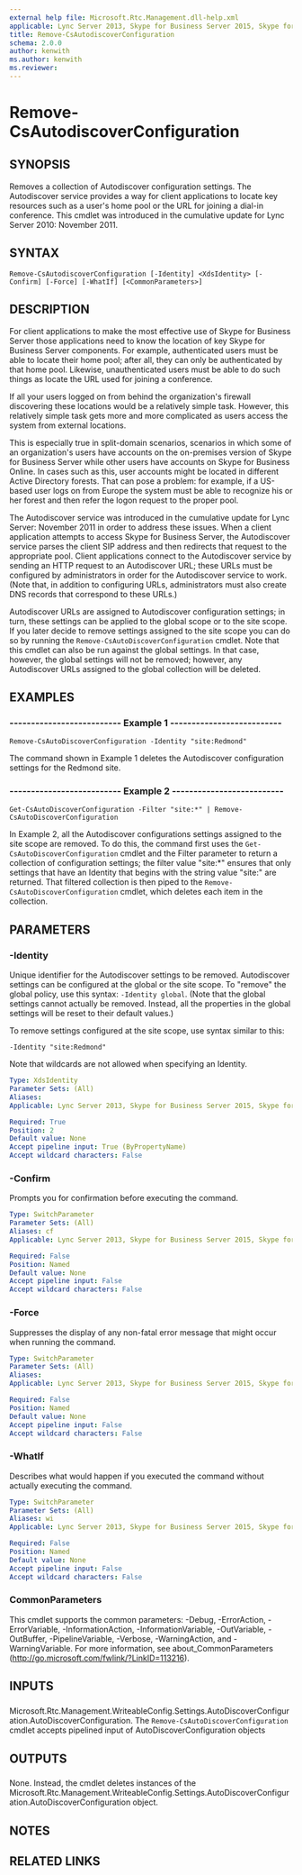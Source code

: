 ```yaml
---
external help file: Microsoft.Rtc.Management.dll-help.xml
applicable: Lync Server 2013, Skype for Business Server 2015, Skype for Business Server 2019
title: Remove-CsAutodiscoverConfiguration
schema: 2.0.0
author: kenwith
ms.author: kenwith
ms.reviewer:
---
```


# Remove-CsAutodiscoverConfiguration

## SYNOPSIS
Removes a collection of Autodiscover configuration settings.
The Autodiscover service provides a way for client applications to locate key resources such as a user's home pool or the URL for joining a dial-in conference.
This cmdlet was introduced in the cumulative update for Lync Server 2010: November 2011.


## SYNTAX

```
Remove-CsAutodiscoverConfiguration [-Identity] <XdsIdentity> [-Confirm] [-Force] [-WhatIf] [<CommonParameters>]
```

## DESCRIPTION
For client applications to make the most effective use of Skype for Business Server those applications need to know the location of key Skype for Business Server components.
For example, authenticated users must be able to locate their home pool; after all, they can only be authenticated by that home pool.
Likewise, unauthenticated users must be able to do such things as locate the URL used for joining a conference.

If all your users logged on from behind the organization's firewall discovering these locations would be a relatively simple task.
However, this relatively simple task gets more and more complicated as users access the system from external locations.

This is especially true in split-domain scenarios, scenarios in which some of an organization's users have accounts on the on-premises version of Skype for Business Server while other users have accounts on Skype for Business Online.
In cases such as this, user accounts might be located in different Active Directory forests.
That can pose a problem: for example, if a US-based user logs on from Europe the system must be able to recognize his or her forest and then refer the logon request to the proper pool.

The Autodiscover service was introduced in the cumulative update for Lync Server: November 2011 in order to address these issues.
When a client application attempts to access Skype for Business Server, the Autodiscover service parses the client SIP address and then redirects that request to the appropriate pool.
Client applications connect to the Autodiscover service by sending an HTTP request to an Autodiscover URL; these URLs must be configured by administrators in order for the Autodiscover service to work.
(Note that, in addition to configuring URLs, administrators must also create DNS records that correspond to these URLs.)

Autodiscover URLs are assigned to Autodiscover configuration settings; in turn, these settings can be applied to the global scope or to the site scope.
If you later decide to remove settings assigned to the site scope you can do so by running the `Remove-CsAutoDiscoverConfiguration` cmdlet.
Note that this cmdlet can also be run against the global settings.
In that case, however, the global settings will not be removed; however, any Autodiscover URLs assigned to the global collection will be deleted.


## EXAMPLES

### -------------------------- Example 1 --------------------------
```
Remove-CsAutoDiscoverConfiguration -Identity "site:Redmond"
```

The command shown in Example 1 deletes the Autodiscover configuration settings for the Redmond site.


### -------------------------- Example 2 --------------------------
```
Get-CsAutoDiscoverConfiguration -Filter "site:*" | Remove-CsAutoDiscoverConfiguration
```

In Example 2, all the Autodiscover configurations settings assigned to the site scope are removed.
To do this, the command first uses the `Get-CsAutoDiscoverConfiguration` cmdlet and the Filter parameter to return a collection of configuration settings; the filter value "site:*" ensures that only settings that have an Identity that begins with the string value "site:" are returned.
That filtered collection is then piped to the `Remove-CsAutoDiscoverConfiguration` cmdlet, which deletes each item in the collection.


## PARAMETERS

### -Identity
Unique identifier for the Autodiscover settings to be removed.
Autodiscover settings can be configured at the global or the site scope.
To "remove" the global policy, use this syntax: `-Identity global`.
(Note that the global settings cannot actually be removed.
Instead, all the properties in the global settings will be reset to their default values.)

To remove settings configured at the site scope, use syntax similar to this:

`-Identity "site:Redmond"`

Note that wildcards are not allowed when specifying an Identity.

```yaml
Type: XdsIdentity
Parameter Sets: (All)
Aliases: 
Applicable: Lync Server 2013, Skype for Business Server 2015, Skype for Business Server 2019

Required: True
Position: 2
Default value: None
Accept pipeline input: True (ByPropertyName)
Accept wildcard characters: False
```

### -Confirm
Prompts you for confirmation before executing the command.

```yaml
Type: SwitchParameter
Parameter Sets: (All)
Aliases: cf
Applicable: Lync Server 2013, Skype for Business Server 2015, Skype for Business Server 2019

Required: False
Position: Named
Default value: None
Accept pipeline input: False
Accept wildcard characters: False
```

### -Force
Suppresses the display of any non-fatal error message that might occur when running the command.

```yaml
Type: SwitchParameter
Parameter Sets: (All)
Aliases: 
Applicable: Lync Server 2013, Skype for Business Server 2015, Skype for Business Server 2019

Required: False
Position: Named
Default value: None
Accept pipeline input: False
Accept wildcard characters: False
```

### -WhatIf
Describes what would happen if you executed the command without actually executing the command.

```yaml
Type: SwitchParameter
Parameter Sets: (All)
Aliases: wi
Applicable: Lync Server 2013, Skype for Business Server 2015, Skype for Business Server 2019

Required: False
Position: Named
Default value: None
Accept pipeline input: False
Accept wildcard characters: False
```

### CommonParameters
This cmdlet supports the common parameters: -Debug, -ErrorAction, -ErrorVariable, -InformationAction, -InformationVariable, -OutVariable, -OutBuffer, -PipelineVariable, -Verbose, -WarningAction, and -WarningVariable. For more information, see about_CommonParameters (http://go.microsoft.com/fwlink/?LinkID=113216).

## INPUTS

###  
Microsoft.Rtc.Management.WriteableConfig.Settings.AutoDiscoverConfiguration.AutoDiscoverConfiguration.
The `Remove-CsAutoDiscoverConfiguration` cmdlet accepts pipelined input of AutoDiscoverConfiguration objects

## OUTPUTS

###  
None.
Instead, the cmdlet deletes instances of the Microsoft.Rtc.Management.WriteableConfig.Settings.AutoDiscoverConfiguration.AutoDiscoverConfiguration object.

## NOTES

## RELATED LINKS

